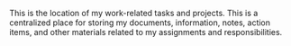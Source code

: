 This is the location of my work-related tasks and projects. This is a centralized place for storing my documents, information, notes, action items, and other materials related to my assignments and responsibilities.
